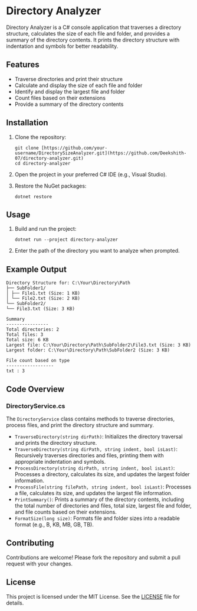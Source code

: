 # Directory Analyzer

Directory Analyzer is a C# console application that traverses a directory structure, calculates the size of each file and folder, and provides a summary of the directory contents. It prints the directory structure with indentation and symbols for better readability.

## Features

- Traverse directories and print their structure
- Calculate and display the size of each file and folder
- Identify and display the largest file and folder
- Count files based on their extensions
- Provide a summary of the directory contents

## Installation

1. Clone the repository:

    ```
    git clone [https://github.com/your-username/DirectorySizeAnalyzer.git](https://github.com/Deekshith-07/directory-analyzer.git)
    cd directory-analyzer
    ```

2. Open the project in your preferred C# IDE (e.g., Visual Studio).

3. Restore the NuGet packages:

    ```
    dotnet restore
    ```

## Usage

1. Build and run the project:

    ```
    dotnet run --project directory-analyzer
    ```

2. Enter the path of the directory you want to analyze when prompted.

## Example Output
```
Directory Structure for: C:\Your\Directory\Path
├── SubFolder1/
│ ├── File1.txt (Size: 1 KB)
│ └── File2.txt (Size: 2 KB)
└── SubFolder2/
└── File3.txt (Size: 3 KB)

Summary
----------------
Total directories: 2
Total files: 3
Total size: 6 KB
Largest file: C:\Your\Directory\Path\SubFolder2\File3.txt (Size: 3 KB)
Largest folder: C:\Your\Directory\Path\SubFolder2 (Size: 3 KB)

File count based on type
------------------
txt : 3
```


## Code Overview

### DirectoryService.cs

The `DirectoryService` class contains methods to traverse directories, process files, and print the directory structure and summary.

- `TraverseDirectory(string dirPath)`: Initializes the directory traversal and prints the directory structure.
- `TraverseDirectory(string dirPath, string indent, bool isLast)`: Recursively traverses directories and files, printing them with appropriate indentation and symbols.
- `ProcessDirectory(string dirPath, string indent, bool isLast)`: Processes a directory, calculates its size, and updates the largest folder information.
- `ProcessFile(string filePath, string indent, bool isLast)`: Processes a file, calculates its size, and updates the largest file information.
- `PrintSummary()`: Prints a summary of the directory contents, including the total number of directories and files, total size, largest file and folder, and file counts based on their extensions.
- `FormatSize(long size)`: Formats file and folder sizes into a readable format (e.g., B, KB, MB, GB, TB).

## Contributing

Contributions are welcome! Please fork the repository and submit a pull request with your changes.

## License

This project is licensed under the MIT License. See the [LICENSE](LICENSE) file for details.

